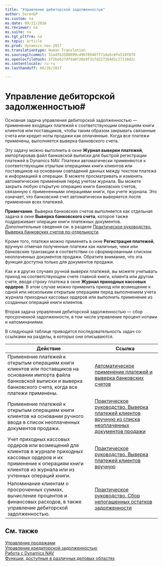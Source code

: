 ```yaml
---
title: "Управление дебиторской задолженностью"
author: SorenGP
ms.custom: na
ms.date: 09/22/2016
ms.reviewer: na
ms.suite: na
ms.tgt_pltfrm: na
ms.topic: article
ms.prod: dynamics-nav-2017
ms.translationtype: Human Translation
ms.sourcegitcommit: 51adfb3588099c496f0946ff71da5c6fe518f070
ms.openlocfilehash: 3f2be627dfda9720e9f31fd227164d1c27116d2c
ms.contentlocale: ru-ru
ms.lasthandoff: 06/26/2017

---
```


# <a name="manage-receivables"></a>Управление дебиторской задолженностью#
Основная задача управления дебиторской задолженностью — применение входящих платежей к соответствующим операциям книги клиентов или поставщиков, чтобы таким образом закрывать связанные счета или кредит-ноты продажи как оплаченные. Когда все платежи применены, выполняется выверка банковского счета.  

Эту задачу можно выполнить в окне **Журнал выверки платежей**, импортировав файл банковской выписки для быстрой регистрации платежей в Dynamics NAV. Платежи автоматически применяются к соответствующим отрытым операциями книги клиентов или поставщиков на основании совпадений данных между текстом платежа и информацией в операции. В можете просматривать и изменять автоматические применения перед учетом журнала. Вы можете закрыть любую открытую операцию книги банковских счетов, связанную с примененными операциями книги, при учете журнала. Это означает, что банковский счет автоматически выверяется после применения всех платежей.

**Примечание**. Выверка банковских счетов выполняется как отдельная задача в окне **Выверка банковского счета**, которое также поддерживает операции книги платежных документов. Дополнительные сведения см. в разделе [Практическое руководство. Выверка банковских счетов по-отдельности](bank-how-reconcile-bank-accounts-separately.md).

Кроме того, платежи можно применять в окне **Регистрация платежей**, вручную отмечая полученные платежи как наличные, чеки или банковские транзакции в соответствии со сформированным списком неоплаченных документов продажи. Обратите внимание, что эта функция доступна только для документов продажи.

Как и в других случаях ручной выверки платежей, вы можете учитывать приход на соответствующем счете главной книги, клиента или другом счете, вводя строку платежа в окне **Журнал приходных кассовых ордеров**. В этом случае можно применить приход или возмещение к одной или нескольким открытым операциям перед выполнением учета журнала приходных кассовых ордеров или выполнить применение из созданных операций книги клиентов.

Вторая задача управления дебиторской задолженностью — сбор просроченной задолженности, в том числе управление процент-нотами и напоминаниями.

В следующей таблице приводится последовательность задач со ссылками на разделы, в которых они описываются.

|Действие |Ссылка |
|---|----|
|Применение платежей к открытым операциям книги клиентов или поставщиков на основании импорта файла банковской выписки и выверка банковского счета, когда все платежи применены.|[Автоматическое применение платежей и выверка банковских счетов](receivables-apply-payments-auto-reconcile-bank-accounts.md)|
|Применение платежей к открытым операциям книги клиентов на основании ручного ввода в список неоплаченных документов продажи. | [Практическое руководство. Выверка платежей клиентов вручную из списка неоплаченных документов продажи](receivables-how-reconcile-customer-payments-list-unpaid-sales-documents.md)|
|Учет приходных кассовых ордеров или возмещений для клиентов в журнале приходных кассовых ордеров и их применение к операциям книги клиентов из журнала или из учтенных операций книги. | [Практическое руководство. Выверка платежей клиентов вручную](receivables-how-apply-sales-transactions-manually.md) |
|Напоминание клиентам о просроченных суммах, вычисление процентов и финансовых расходов, в также управление дебиторской задолженностью. | [Практическое руководство. Сбор непогашенных остатков задолженности](receivables-collect-outstanding-balances.md) |

## <a name="see-also"></a>См. также
[Управление продажами](sales-manage-sales.md)  
[Управление кредиторской задолженностью](payables-manage-payables.md)  
[Работа с Dynamics NAV](ui-work-product.md)  
[Функции, доступные в различных деловых областях](ui-across-business-areas.md)

